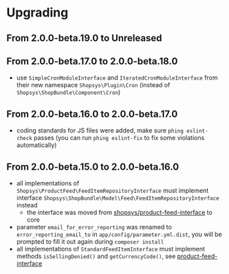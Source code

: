 # Upgrading

## From 2.0.0-beta.19.0 to Unreleased

## From 2.0.0-beta.17.0 to 2.0.0-beta.18.0
- use `SimpleCronModuleInterface` and `IteratedCronModuleInterface` from their new namespace `Shopsys\Plugin\Cron` (instead of `Shopsys\ShopBundle\Component\Cron`)

## From 2.0.0-beta.16.0 to 2.0.0-beta.17.0
- coding standards for JS files were added, make sure `phing eslint-check` passes
(you can run `phing eslint-fix` to fix some violations automatically)

## From 2.0.0-beta.15.0 to 2.0.0-beta.16.0
- all implementations of `Shopsys\ProductFeed\FeedItemRepositoryInterface` must implement interface `Shopsys\ShopBundle\Model\Feed\FeedItemRepositoryInterface` instead
    - the interface was moved from [shopsys/product-feed-interface](https://github.com/shopsys/product-feed-interface/) to core
- parameter `email_for_error_reporting` was renamed to `error_reporting_email_to` in `app/config/parameter.yml.dist`,
you will be prompted to fill it out again during `composer install`
- all implementations of `StandardFeedItemInterface` must implement methods `isSellingDenied()` and `getCurrencyCode()`, see [product-feed-interface](https://github.com/shopsys/product-feed-interface/blob/master/UPGRADE.md#from-030-to-040)